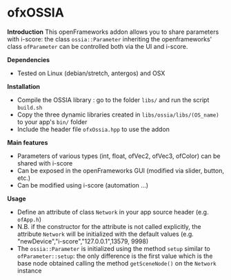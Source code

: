 # ofxOSSIA

**Introduction**
This openFrameworks addon allows you to share parameters with i-score: the class `ossia::Parameter` inheriting the openframeworks' class `ofParameter` can be controlled both via the UI and i-score.

**Dependencies**
* Tested on Linux (debian/stretch, antergos) and OSX


**Installation**
* Compile the OSSIA library : go to the folder `libs/` and run the script `build.sh`
* Copy the three dynamic libraries created in `libs/ossia/libs/(OS_name)` to your app's `bin/` folder
* Include the header file `ofxOssia.hpp` to use the addon

**Main features**
* Parameters of various types (int, float, ofVec2, ofVec3, ofColor) can be shared with i-score
* Can be exposed in the openFrameworks GUI (modified via slider, button, etc.)
* Can be modified using i-score (automation ...)

**Usage**
* Define an attribute of class `Network` in your app source header (e.g. `ofApp.h`)
* N.B. if the constructor for the attribute is not called explicitly, the attribute `Network` will be initialized with the default values (e.g. "newDevice","i-score","127.0.0.1",13579, 9998)
* The `ossia::Parameter` is initialized using the method `setup` similar to `ofParameter::setup`: the only difference is the first value which is the base node obtained calling the method `getSceneNode()` on the `Network` instance

